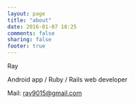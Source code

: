 ```yaml
---
layout: page
title: "about"
date: 2016-01-07 18:25
comments: false
sharing: false
footer: true
---
```


Ray

Android app / Ruby / Rails web developer

Mail: [ray9015@gmail.com][email]

[email]: mailto:ray9015@gmail.com
